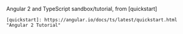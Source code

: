 Angular 2 and TypeScript sandbox/tutorial, from [quickstart]



	[quickstart]: https://angular.io/docs/ts/latest/quickstart.html "Angular 2 Tutorial"